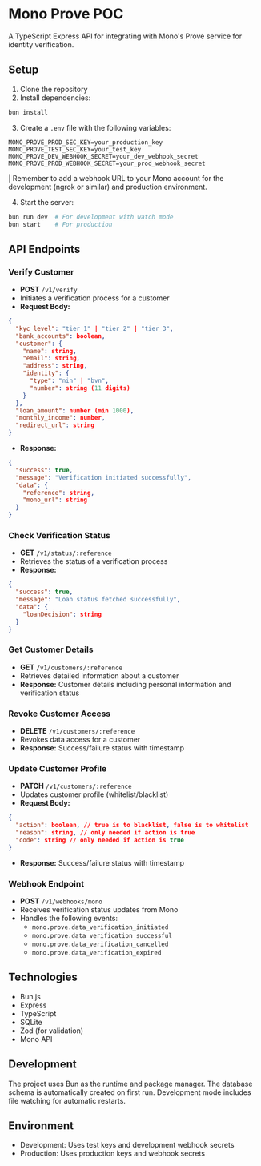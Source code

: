 # Mono Prove POC

A TypeScript Express API for integrating with Mono's Prove service for identity verification.

## Setup

1. Clone the repository
2. Install dependencies:

```bash
bun install
```

3. Create a `.env` file with the following variables:

```env
MONO_PROVE_PROD_SEC_KEY=your_production_key
MONO_PROVE_TEST_SEC_KEY=your_test_key
MONO_PROVE_DEV_WEBHOOK_SECRET=your_dev_webhook_secret
MONO_PROVE_PROD_WEBHOOK_SECRET=your_prod_webhook_secret
```

| Remember to add a webhook URL to your Mono account for the development (ngrok or similar) and production environment.

4. Start the server:

```bash
bun run dev  # For development with watch mode
bun start    # For production
```

## API Endpoints

### Verify Customer

-   **POST** `/v1/verify`
-   Initiates a verification process for a customer
-   **Request Body:**

```json
{
  "kyc_level": "tier_1" | "tier_2" | "tier_3",
  "bank_accounts": boolean,
  "customer": {
    "name": string,
    "email": string,
    "address": string,
    "identity": {
      "type": "nin" | "bvn",
      "number": string (11 digits)
    }
  },
  "loan_amount": number (min 1000),
  "monthly_income": number,
  "redirect_url": string
}
```

-   **Response:**

```json
{
  "success": true,
  "message": "Verification initiated successfully",
  "data": {
    "reference": string,
    "mono_url": string
  }
}
```

### Check Verification Status

-   **GET** `/v1/status/:reference`
-   Retrieves the status of a verification process
-   **Response:**

```json
{
  "success": true,
  "message": "Loan status fetched successfully",
  "data": {
    "loanDecision": string
  }
}
```

### Get Customer Details

-   **GET** `/v1/customers/:reference`
-   Retrieves detailed information about a customer
-   **Response:** Customer details including personal information and verification status

### Revoke Customer Access

-   **DELETE** `/v1/customers/:reference`
-   Revokes data access for a customer
-   **Response:** Success/failure status with timestamp

### Update Customer Profile

-   **PATCH** `/v1/customers/:reference`
-   Updates customer profile (whitelist/blacklist)
-   **Request Body:**

```json
{
  "action": boolean, // true is to blacklist, false is to whitelist
  "reason": string, // only needed if action is true
  "code": string // only needed if action is true
}
```

-   **Response:** Success/failure status with timestamp

### Webhook Endpoint

-   **POST** `/v1/webhooks/mono`
-   Receives verification status updates from Mono
-   Handles the following events:
    -   `mono.prove.data_verification_initiated`
    -   `mono.prove.data_verification_successful`
    -   `mono.prove.data_verification_cancelled`
    -   `mono.prove.data_verification_expired`

## Technologies

-   Bun.js
-   Express
-   TypeScript
-   SQLite
-   Zod (for validation)
-   Mono API

## Development

The project uses Bun as the runtime and package manager. The database schema is automatically created on first run. Development mode includes file watching for automatic restarts.

## Environment

-   Development: Uses test keys and development webhook secrets
-   Production: Uses production keys and webhook secrets
